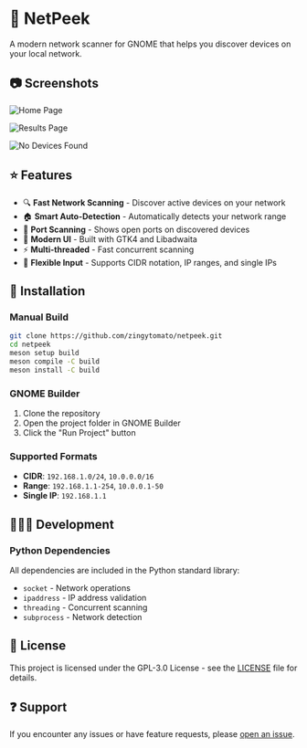 # 🔎 NetPeek

A modern network scanner for GNOME that helps you discover devices on your local network.

## 📷 Screenshots


![Home Page](data/screenshots/1.png)

![Results Page](data/screenshots/2.png)

![No Devices Found](data/screenshots/3.png)


## ⭐ Features

- 🔍 **Fast Network Scanning** - Discover active devices on your network
- 🏠 **Smart Auto-Detection** - Automatically detects your network range
- 🎯 **Port Scanning** - Shows open ports on discovered devices
- 📱 **Modern UI** - Built with GTK4 and Libadwaita
- ⚡ **Multi-threaded** - Fast concurrent scanning
- 🔧 **Flexible Input** - Supports CIDR notation, IP ranges, and single IPs

## 🔨 Installation

### Manual Build

```bash
git clone https://github.com/zingytomato/netpeek.git
cd netpeek
meson setup build
meson compile -C build
meson install -C build
```

### GNOME Builder

1. Clone the repository
2. Open the project folder in GNOME Builder
3. Click the "Run Project" button

### Supported Formats

- **CIDR**: `192.168.1.0/24`, `10.0.0.0/16`
- **Range**: `192.168.1.1-254`, `10.0.0.1-50`
- **Single IP**: `192.168.1.1`

## 👨🏻‍💻 Development

### Python Dependencies

All dependencies are included in the Python standard library:
- `socket` - Network operations
- `ipaddress` - IP address validation
- `threading` - Concurrent scanning
- `subprocess` - Network detection

## 📙 License

This project is licensed under the GPL-3.0 License - see the [LICENSE](LICENSE) file for details.

## ❓ Support

If you encounter any issues or have feature requests, please [open an issue](https://github.com/zingytomato/netpeek/issues).
